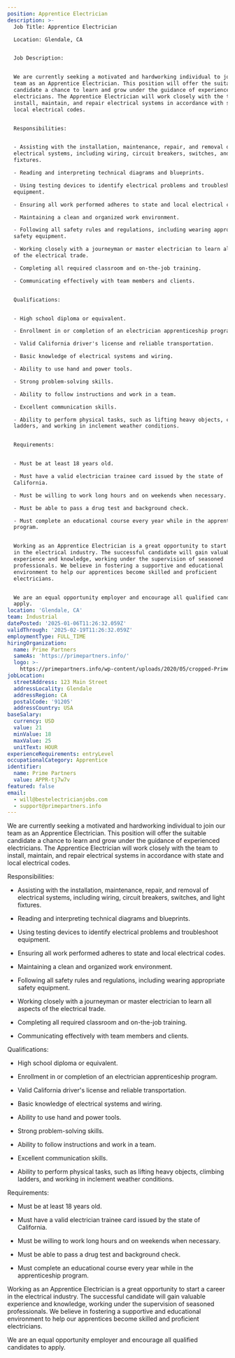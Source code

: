 ```yaml
---
position: Apprentice Electrician
description: >-
  Job Title: Apprentice Electrician

  Location: Glendale, CA


  Job Description:


  We are currently seeking a motivated and hardworking individual to join our
  team as an Apprentice Electrician. This position will offer the suitable
  candidate a chance to learn and grow under the guidance of experienced
  electricians. The Apprentice Electrician will work closely with the team to
  install, maintain, and repair electrical systems in accordance with state and
  local electrical codes. 


  Responsibilities:


  - Assisting with the installation, maintenance, repair, and removal of
  electrical systems, including wiring, circuit breakers, switches, and light
  fixtures.

  - Reading and interpreting technical diagrams and blueprints.

  - Using testing devices to identify electrical problems and troubleshoot
  equipment.

  - Ensuring all work performed adheres to state and local electrical codes.

  - Maintaining a clean and organized work environment.

  - Following all safety rules and regulations, including wearing appropriate
  safety equipment.

  - Working closely with a journeyman or master electrician to learn all aspects
  of the electrical trade.

  - Completing all required classroom and on-the-job training.

  - Communicating effectively with team members and clients.


  Qualifications:


  - High school diploma or equivalent.

  - Enrollment in or completion of an electrician apprenticeship program.

  - Valid California driver's license and reliable transportation.

  - Basic knowledge of electrical systems and wiring.

  - Ability to use hand and power tools.

  - Strong problem-solving skills.

  - Ability to follow instructions and work in a team.

  - Excellent communication skills.

  - Ability to perform physical tasks, such as lifting heavy objects, climbing
  ladders, and working in inclement weather conditions.


  Requirements:


  - Must be at least 18 years old.

  - Must have a valid electrician trainee card issued by the state of
  California.

  - Must be willing to work long hours and on weekends when necessary.

  - Must be able to pass a drug test and background check.

  - Must complete an educational course every year while in the apprenticeship
  program.


  Working as an Apprentice Electrician is a great opportunity to start a career
  in the electrical industry. The successful candidate will gain valuable
  experience and knowledge, working under the supervision of seasoned
  professionals. We believe in fostering a supportive and educational
  environment to help our apprentices become skilled and proficient
  electricians. 


  We are an equal opportunity employer and encourage all qualified candidates to
  apply.
location: 'Glendale, CA'
team: Industrial
datePosted: '2025-01-06T11:26:32.059Z'
validThrough: '2025-02-19T11:26:32.059Z'
employmentType: FULL_TIME
hiringOrganization:
  name: Prime Partners
  sameAs: 'https://primepartners.info/'
  logo: >-
    https://primepartners.info/wp-content/uploads/2020/05/cropped-Prime-Partners-Logo-NO-BG-1-1.png
jobLocation:
  streetAddress: 123 Main Street
  addressLocality: Glendale
  addressRegion: CA
  postalCode: '91205'
  addressCountry: USA
baseSalary:
  currency: USD
  value: 21
  minValue: 18
  maxValue: 25
  unitText: HOUR
experienceRequirements: entryLevel
occupationalCategory: Apprentice
identifier:
  name: Prime Partners
  value: APPR-tj7w7v
featured: false
email:
  - will@bestelectricianjobs.com
  - support@primepartners.info
---
```


We are currently seeking a motivated and hardworking individual to join our
  team as an Apprentice Electrician. This position will offer the suitable
  candidate a chance to learn and grow under the guidance of experienced
  electricians. The Apprentice Electrician will work closely with the team to
  install, maintain, and repair electrical systems in accordance with state and
  local electrical codes. 


  Responsibilities:


  - Assisting with the installation, maintenance, repair, and removal of
  electrical systems, including wiring, circuit breakers, switches, and light
  fixtures.

  - Reading and interpreting technical diagrams and blueprints.

  - Using testing devices to identify electrical problems and troubleshoot
  equipment.

  - Ensuring all work performed adheres to state and local electrical codes.

  - Maintaining a clean and organized work environment.

  - Following all safety rules and regulations, including wearing appropriate
  safety equipment.

  - Working closely with a journeyman or master electrician to learn all aspects
  of the electrical trade.

  - Completing all required classroom and on-the-job training.

  - Communicating effectively with team members and clients.


  Qualifications:


  - High school diploma or equivalent.

  - Enrollment in or completion of an electrician apprenticeship program.

  - Valid California driver's license and reliable transportation.

  - Basic knowledge of electrical systems and wiring.

  - Ability to use hand and power tools.

  - Strong problem-solving skills.

  - Ability to follow instructions and work in a team.

  - Excellent communication skills.

  - Ability to perform physical tasks, such as lifting heavy objects, climbing
  ladders, and working in inclement weather conditions.


  Requirements:


  - Must be at least 18 years old.

  - Must have a valid electrician trainee card issued by the state of
  California.

  - Must be willing to work long hours and on weekends when necessary.

  - Must be able to pass a drug test and background check.

  - Must complete an educational course every year while in the apprenticeship
  program.


  Working as an Apprentice Electrician is a great opportunity to start a career
  in the electrical industry. The successful candidate will gain valuable
  experience and knowledge, working under the supervision of seasoned
  professionals. We believe in fostering a supportive and educational
  environment to help our apprentices become skilled and proficient
  electricians. 


  We are an equal opportunity employer and encourage all qualified candidates to
  apply.
